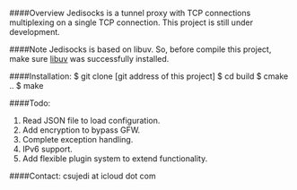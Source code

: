 ####Overview
Jedisocks is a tunnel proxy with TCP connections multiplexing on a single TCP connection. This project is still under development.

####Note
Jedisocks is based on libuv. So, before compile this project, make sure [libuv](https://github.com/libuv/libuv) was successfully installed.

####Installation: 
	$ git clone [git address of this project]
	$ cd build
	$ cmake ..
	$ make

####Todo:
1. Read JSON file to load configuration.
2. Add encryption to bypass GFW.
3. Complete exception handling.
4. IPv6 support.
5. Add flexible plugin system to extend functionality.

####Contact:
csujedi at icloud dot com